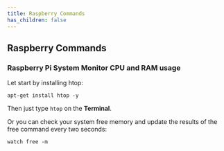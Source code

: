 ```yaml
---
title: Raspberry Commands
has_children: false
---
```


## Raspberry Commands

### Raspberry Pi System Monitor CPU and RAM usage
Let start by installing htop:

`apt-get install htop -y`

Then just type `htop` on the **Terminal**.

Or you can check your system free memory and update the results of the free command every two seconds:

`watch free -m`
